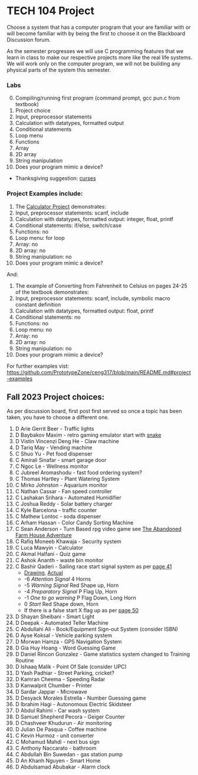 # TECH 104 Project
Choose a system that has a computer program that your are familiar with or will become familiar with by being the first to choose it on the Blackboard Discussion forum.

As the semester progresses we will use C programming features that we learn in class to make our respective projects more like the real life systems. We will work only on the computer program, we will not be building any physical parts of the system this semester. 

### Labs
0. Compiling/running first program (command prompt, gcc pun.c from textbook)
1. Project choice
2. Input, preprocessor statements
3. Calculation with datatypes, formatted output
4. Conditional statements
5. Loop menu
6. Functions
7. Array
8. 2D array
9. String manipulation
10. Does your program mimic a device?
- Thanksgiving suggestion: [curses](curses.md)

### Project Examples include:
1. The [Calculator Project](https://www.onlinegdb.com/Rjh8qgKKV) demonstrates:
2. Input, preprocessor statements: scanf, include
3. Calculation with datatypes, formatted output: integer, float, printf
4. Conditional statements: if/else, switch/case
5. Functions: no
6. Loop menu: for loop
7. Array: no
8. 2D array: no
9. String manipulation: no
10. Does your program mimic a device?

And:

1. The example of Converting from Fahrenheit to Celsius on pages 24-25 of the textbook demonstrates:
2. Input, preprocessor statements: scanf, include, symbolic macro constant definition
3. Calculation with datatypes, formatted output: float, printf
4. Conditional statements: no
5. Functions: no
6. Loop menu: no
7. Array: no
8. 2D array: no
9. String manipulation: no
10. Does your program mimic a device?

For further examples vist:   
https://github.com/PrototypeZone/ceng317/blob/main/README.md#project-examples

## Fall 2023 Project choices:
As per discussion board, first post first served so once a topic has been taken, you have to choose a different one.
1. D Arie Gerrit Beer - Traffic lights
2. D Baybakov Maxim - retro gaming emulator start with [snake](https://codereview.stackexchange.com/questions/159222/snake-with-ncurses-in-c)
3. D Vistin Vincenzi Deng He - Claw machine
4. D Tariq May - Vending machine
5. C Shuo Yu - Pet food dispenser
6. C Amirali Sinafar - smart garage door
7. C Ngoc Le - Wellness monitor
8. C Jubreel Aromashodu - fast food ordering system?
9. C Thomas Hartley - Plant Watering System
10. C Mirko Johnston - Aquarium monitor
11. C Nathan Cassar - Fan speed controller
12. C Lashakan Srihara - Automated Humidifier
13. C Joshua Reddy - Solar battery charger
14. C Kyle Barcelona - traffic counter
15. C Mathew Lontoc - soda dispenser
16. C Arham Hassan - Color Candy Sorting Machine
17. C Sean Anderson - Turn Based rpg video game see [The Abandoned Farm House Adventure](https://github.com/jefftranter/raspberrypi/blob/master/adventure/afadv.c)
18. C Rafiq Moneeb Khawaja - Security system
19. C Luca Mawyin - Calculator
20. C Akmal Halfani - Quiz game
21. C Ashok Ananth - waste bin monitor
22. C Bashir Qaderi - Sailing race start signal system as per [page 41](https://www.nsyc.net/wp-content/uploads/RC_SEMINAR_NSYC.pdf)   
    - [Drawing](https://buckeyelakeyc.com/wp-content/uploads/2020/02/RC_Drawing.png), [Actual](http://www.sail.ie/speedtips/speedtips_images/favour18.jpg)
    - -6 *Attention Signal* 4 Horns
    - -5 *Warning Signal* Red Shape up, Horn 
    - -4 *Preparatory Signal* P Flag Up, Horn 
    - -1 *One to go warning* P Flag Down, Long Horn 
    - 0 *Start* Red Shape down, Horn
    - If there is a false start X flag up as per [page 50](https://www.nsyc.net/wp-content/uploads/RC_SEMINAR_NSYC.pdf)
23. D Shayan Sheibani - Smart Light
24. D Deepak - Automated Teller Machine
25. C Abdullahi Ali - Book/Equipment Sign-out System (consider ISBN)   
26. D Ayse Koksal - Vehicle parking system
27. D Morwan Hamza - GPS Navigation System
28. D Gia Huy Hoang - Word Guessing Game
29. D Daniel Rincon Gonzalez - Game statistics system changed to Training Routine
30. D Ishaaq Malik - Point Of Sale (consider UPC)   
31. D Yash Padhiar - Street Parking, cricket?
32. D Kamran Cheema - Speeding Radar
33. D Kanwalprit Chumber - Printer
34. D Sardar Jappar - Microwave
35. D Desyack Morales Estrella - Number Guessing game
36. D Ibrahim Hagi - Autonomous Electric Skidsteer
37. D Abdul Rahimi - Car wash system
38. D Samuel Shepherd Pecora - Geiger Counter
39. D Chashveer Khudurun - Air monitoring
40. D Julian De Pasqua - Coffee machine
44. C Kevin Hurmoz - unit converter
45. C Mohamud Mahdi - next bus sign
46. C Anthony Naccarato - bathroom
47. C Abdullah Bin Suwedan - gas station pump
48. D An Khanh Nguyen - Smart Home
49. D Abdulsamad Abubakar - Alarm clock   
